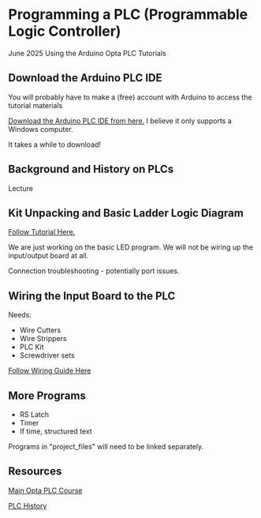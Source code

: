 # Programming a PLC (Programmable Logic Controller)
June 2025 
Using the Arduino Opta PLC Tutorials

## Download the Arduino PLC IDE
You will probably have to make a (free) account with Arduino to access the tutorial materials

[Download the Arduino PLC IDE from here.](https://www.arduino.cc/en/software/#arduino-plc-ide) I believe it only supports a Windows computer. 

It takes a while to download! 

## Background and History on PLCs
Lecture

## Kit Unpacking and Basic Ladder Logic Diagram

[Follow Tutorial Here.]( https://courses.arduino.cc/explore-plc/lessons/getting-started/)

We are just working on the basic LED program. We will not be wiring up the input/output board at all. 

Connection troubleshooting - potentially port issues. 

## Wiring the Input Board to the PLC
Needs:
- Wire Cutters
- Wire Strippers
- PLC Kit
- Screwdriver sets 

[Follow Wiring Guide Here](https://courses.arduino.cc/explore-plc/lessons/getting-started-din-simul8/)

## More Programs 
- RS Latch
- Timer
- If time, structured text

Programs in "project_files" will need to be linked separately. 

## Resources

[Main Opta PLC Course](https://courses.arduino.cc/explore-plc/)

[PLC History](https://courses.arduino.cc/explore-plc/lessons/history-present-plc/)
